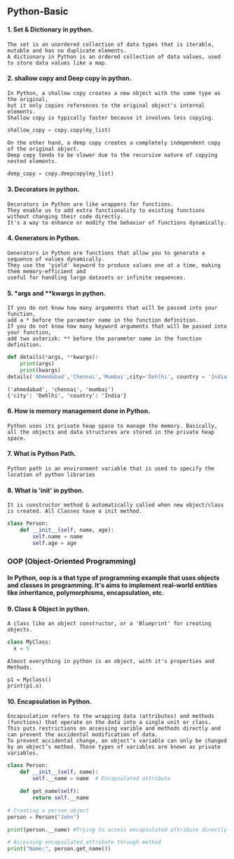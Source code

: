 ## Python-Basic
#### 1. Set & Dictionary in python.
```
The set is an unordered collection of data types that is iterable, mutable and has no duplicate elements.
A dictionary in Python is an ordered collection of data values, used to store data values like a map.
```
#### 2. shallow copy and Deep copy in python.
```
In Python, a shallow copy creates a new object with the same type as the original,
but it only copies references to the original object's internal elements.
Shallow copy is typically faster because it involves less copying.
```
```python
shallow_copy = copy.copy(my_list)
```
```
On the other hand, a deep copy creates a completely independent copy of the original object.
Deep copy tends to be slower due to the recursive nature of copying nested elements.
```
```python
deep_copy = copy.deepcopy(my_list)
```
#### 3. Decorators in python.
```
Decorators in Python are like wrappers for functions.
They enable us to add extra functionality to existing functions without changing their code directly.
It's a way to enhance or modify the behavior of functions dynamically.
```
#### 4. Generators in Python.
```
Generators in Python are functions that allow you to generate a sequence of values dynamically.
They use the 'yield' keyword to produce values one at a time, making them memory-efficient and
useful for handling large datasets or infinite sequences.
```
#### 5. *args and **kwargs in python.
```
If you do not know how many arguments that will be passed into your function,
add a * before the parameter name in the function definition.
If you do not know how many keyword arguments that will be passed into your function,
add two asterisk: ** before the parameter name in the function definition.
```
```python
def details(*args, **kwargs):
    print(args)
    print(kwargs)
details('Ahmedabad','Chennai','Mumbai',city='Dehlhi', country = 'India')
```
```output
('ahmedabad', 'chennai', 'mumbai')
{'city': 'Dehlhi', 'country': 'India'}
```
#### 6. How is memory management done in Python.
```
Python uses its private heap space to manage the memory. Basically,
all the objects and data structures are stored in the private heap space.
```
#### 7. What is Python Path.
```
Python path is an environment variable that is used to specify the location of python libraries
```
#### 8. What is '__init__' in python.
```
It is constructor method & automatically called when new object/class is created. All Classes have a init method.
```
```python
class Person:
    def __init__(self, name, age):
        self.name = name
        self.age = age
```
### OOP (Object-Oriented Programming)
#### In Python, oop is a that type of programming example that uses objects and classes in programming. It's aims to implement real-world entities like inheritance, polymorphisms, encapsulation, etc.
#### 9. Class & Object in python.
```
A class like an object constructor, or a 'Blueprint' for creating objects.
```
```python
class MyClass:
  x = 5
```
```
Almost everything in python is an object, with it's properties and Methods.
```
```pyton
p1 = Myclass()
print(p1.x)
```
#### 10. Encapsulation in Python.
```
Encapsulation refers to the wrapping data (attributes) and methods (functions) that operate on the data into a single unit or class.
This puts restrictions on accessing varible and methods directly and can prevent the accidental modification of data.
To prevent accidental change, an object’s variable can only be changed by an object’s method. Those types of variables are known as private variables.
```
```python
class Person:
    def __init__(self, name):
        self.__name = name  # Encapsulated attribute

    def get_name(self):
        return self.__name

# Creating a person object
person = Person("John")

print(person.__name) #Trying to access encapsulated attribute directly

# Accessing encapsulated attribute through method
print("Name:", person.get_name())
```










